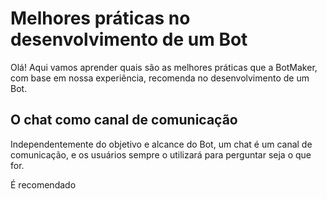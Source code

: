 # Melhores práticas no desenvolvimento de um Bot

Olá! Aqui vamos aprender quais são as melhores práticas que a BotMaker, com base em nossa experiência, recomenda no desenvolvimento de um Bot.

## O chat como canal de comunicação

Independentemente do objetivo e alcance do Bot, um chat é um canal de comunicação, e os usuários sempre o utilizará para perguntar seja o que for.

É recomendado
<!--stackedit_data:
eyJoaXN0b3J5IjpbMTM0NjU0ODEzOCwxMjE3MzQ1Mjg2XX0=
-->